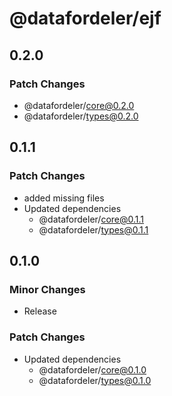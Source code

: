 # @datafordeler/ejf

## 0.2.0

### Patch Changes

- @datafordeler/core@0.2.0
- @datafordeler/types@0.2.0

## 0.1.1

### Patch Changes

- added missing files
- Updated dependencies
  - @datafordeler/core@0.1.1
  - @datafordeler/types@0.1.1

## 0.1.0

### Minor Changes

- Release

### Patch Changes

- Updated dependencies
  - @datafordeler/core@0.1.0
  - @datafordeler/types@0.1.0

